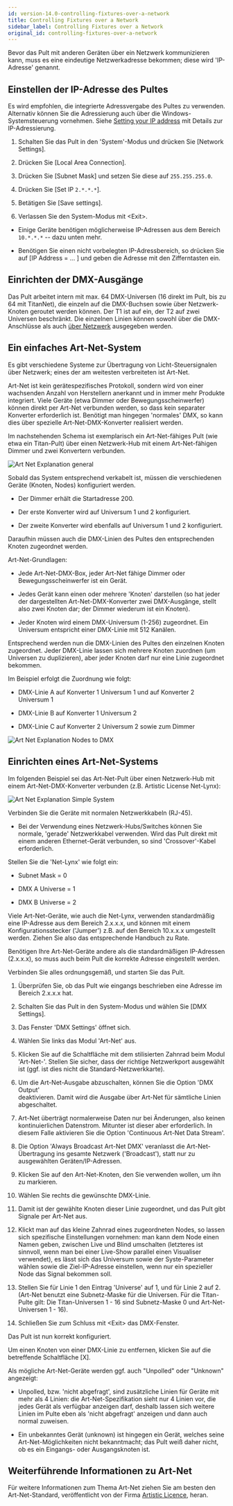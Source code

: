 ```yaml
---
id: version-14.0-controlling-fixtures-over-a-network
title: Controlling Fixtures over a Network
sidebar_label: Controlling Fixtures over a Network
original_id: controlling-fixtures-over-a-network
---
```


Bevor das Pult mit anderen Geräten über ein Netzwerk kommunizieren kann,
muss es eine eindeutige Netzwerkadresse bekommen; diese wird
'IP-Adresse' genannt.

Einstellen der IP-Adresse des Pultes
------------------------------------

Es wird empfohlen, die integrierte Adressvergabe des Pultes zu
verwenden. Alternativ können Sie die Adressierung auch über die
Windows-Systemsteuerung vornehmen. Siehe [Setting your IP address](a-quick-guide-to-ip-addressing.md#setting-your-ip-address) mit 
Details zur IP-Adressierung.

1. 	Schalten Sie das Pult in den 'System'-Modus und drücken Sie
	\[Network Settings\].

2.	Drücken Sie \[Local Area Connection\].

3.	Drücken Sie \[Subnet Mask\] und setzen Sie diese auf `255.255.255.0`.

4.	Drücken Sie \[Set IP `2.*.*.*`\].

5.	Betätigen Sie \[Save settings\].

6.	Verlassen Sie den System-Modus mit \<Exit\>.

- 	Einige Geräte benötigen möglicherweise IP-Adressen aus dem 
	Bereich `10.*.*.*` -- dazu unten mehr.

-   Benötigen Sie einen nicht vorbelegten IP-Adressbereich, so drücken
	Sie auf \[IP Address = ... \] und geben die Adresse mit den Zifferntasten ein.

Einrichten der DMX-Ausgänge
---------------------------

Das Pult arbeitet intern mit max. 64 DMX-Universen (16 direkt im Pult,
bis zu 64 mit TitanNet), die einzeln auf die DMX-Buchsen sowie über
Netzwerk-Knoten geroutet werden können. Der T1 ist auf ein, der T2 auf
zwei Universen beschränkt. Die einzelnen Linien können sowohl über die 
DMX-Anschlüsse als auch [über Netzwerk](../networking/controlling-fixtures-over-a-network.md) ausgegeben werden.

Ein einfaches Art-Net-System
----------------------------

Es gibt verschiedene Systeme zur Übertragung von Licht-Steuersignalen
über Netzwerk; eines der am weitesten verbreiteten ist Art-Net.

Art-Net ist kein gerätespezifisches Protokoll, sondern wird von einer
wachsenden Anzahl von Herstellern anerkannt und in immer mehr Produkte
integriert. Viele Geräte (etwa Dimmer oder Bewegungsscheinwerfer) können
direkt per Art-Net verbunden werden, so dass kein separater Konverter
erforderlich ist. Benötigt man hingegen 'normales' DMX, so kann dies
über spezielle Art-Net-DMX-Konverter realisiert werden.

Im nachstehenden Schema ist exemplarisch ein Art-Net-fähiges Pult (wie
etwa ein Titan-Pult) über einen Netzwerk-Hub mit einem Art-Net-fähigen
Dimmer und zwei Konvertern verbunden.

![Art Net Explanation
general](/docs/images/Art-Net-Explanation-general.jpeg)

Sobald das System entsprechend verkabelt ist, müssen die verschiedenen
Geräte (Knoten, Nodes) konfiguriert werden.

-   Der Dimmer erhält die Startadresse 200.

-   Der erste Konverter wird auf Universum 1 und 2 konfiguriert.

-   Der zweite Konverter wird ebenfalls auf Universum 1 und 2
    konfiguriert.

Daraufhin müssen auch die DMX-Linien des Pultes den entsprechenden
Knoten zugeordnet werden.

Art-Net-Grundlagen:

-   Jede Art-Net-DMX-Box, jeder Art-Net fähige Dimmer oder
    Bewegungsscheinwerfer ist ein Gerät.

-   Jedes Gerät kann einen oder mehrere 'Knoten' darstellen (so hat
    jeder der dargestellten Art-Net-DMX-Konverter zwei DMX-Ausgänge,
    stellt also zwei Knoten dar; der Dimmer wiederum ist ein Knoten).

-   Jeder Knoten wird einem DMX-Universum (1-256) zugeordnet. Ein
    Universum entspricht einer DMX-Linie mit 512 Kanälen.

Entsprechend werden nun die DMX-Linien des Pultes den einzelnen Knoten
zugeordnet. Jeder DMX-Linie lassen sich mehrere Knoten zuordnen (um
Universen zu duplizieren), aber jeder Knoten darf nur eine Linie
zugeordnet bekommen.

Im Beispiel erfolgt die Zuordnung wie folgt:

-   DMX-Linie A auf Konverter 1 Universum 1 und auf Konverter 2
    Universum 1

-   DMX-Linie B auf Konverter 1 Universum 2

-   DMX-Linie C auf Konverter 2 Universum 2 sowie zum Dimmer

![Art Net Explanation Nodes to
DMX](/docs/images/Art-Net-Explanation-Nodes-to-DMX.jpeg)

Einrichten eines Art-Net-Systems
--------------------------------

Im folgenden Beispiel sei das Art-Net-Pult über einen Netzwerk-Hub mit
einem Art-Net-DMX-Konverter verbunden (z.B. Artistic License Net-Lynx):

![Art Net Explanation Simple
System](/docs/images/Art-Net-Explanation-Simple-System.jpeg)

Verbinden Sie die Geräte mit normalen Netzwerkkabeln (RJ-45).

-   Bei der Verwendung eines Netzwerk-Hubs/Switches können Sie normale,
    'gerade' Netzwerkkabel verwenden. Wird das Pult direkt mit einem
    anderen Ethernet-Gerät verbunden, so sind 'Crossover'-Kabel
    erforderlich.

Stellen Sie die 'Net-Lynx' wie folgt ein:

-   Subnet Mask = 0

-   DMX A Universe = 1

-   DMX B Universe = 2

Viele Art-Net-Geräte, wie auch die Net-Lynx, verwenden standard­mäßig
eine IP-Adresse aus dem Bereich 2.x.x.x, und können mit einem
Konfigurationsstecker ('Jumper') z.B. auf den Bereich 10.x.x.x
umgestellt werden. Ziehen Sie also das entsprechende Handbuch zu Rate.

Benötigen Ihre Art-Net-Geräte andere als die standardmäßigen IP-Adressen
(2.x.x.x), so muss auch beim Pult die korrekte Adresse eingestellt werden.

Verbinden Sie alles ordnungsgemäß, und starten Sie das Pult.

1.	Überprüfen Sie, ob das Pult wie eingangs beschrieben eine Adresse im
	Bereich 2.x.x.x hat.

2.	Schalten Sie das Pult in den System-Modus und wählen Sie \[DMX
	Settings\].

3.	Das Fenster 'DMX Settings' öffnet sich.

4.	Wählen Sie links das Modul 'Art-Net' aus.

5.	Klicken Sie auf die Schaltfläche mit dem stilisierten Zahnrad beim
	Modul 'Art-Net-'. Stellen Sie sicher, dass der richtige Netzwerkport 
	ausgewählt ist (ggf. ist dies nicht die Standard-Netzwerkkarte).

6.	Um die Art-Net-Ausgabe abzuschalten, können Sie die Option 'DMX Output' 	
	deaktivieren. Damit wird die Ausgabe über Art-Net für sämtliche Linien
	abgeschaltet.

7.	Art-Net überträgt normalerweise Daten nur bei Änderungen, also
	keinen kontinuierlichen Datenstrom. Mitunter ist dieser aber
	erforderlich. In diesem Falle aktivieren Sie die Option 'Continuous
	Art-Net Data Stream'.

8.	Die Option 'Always Broadcast Art-Net DMX' veranlasst die
	Art-Net-Übertragung ins gesamte Netzwerk ('Broadcast'), statt nur zu
	ausgewählten Geräten/IP-Adressen.

9.	Klicken Sie auf den Art-Net-Knoten, den Sie verwenden wollen, um ihn zu
	markieren.

10. Wählen Sie rechts die gewünschte DMX-Linie.

11. Damit ist der gewählte Knoten dieser Linie zugeordnet, und das Pult
	gibt Signale per Art-Net aus.

12. Klickt man auf das kleine Zahnrad eines zugeordneten Nodes, so lassen 
	sich spezifische Einstellungen vornehmen: man kann dem Node einen 
	Namen geben, zwischen Live und Blind umschalten (letzteres ist sinnvoll,
	wenn man bei einer Live-Show parallel einen Visualiser verwendet), es
	lässt sich das Universum sowie der Syste-Parameter wählen sowie die 
	Ziel-IP-Adresse einstellen, wenn nur ein spezieller Node das Signal
	bekommen soll.

13.	Stellen Sie für Linie 1 den Eintrag 'Universe' auf 1, und für Linie
	2 auf 2. (Art-Net benutzt eine Subnetz-Maske für die Universen. Für die
	Titan-Pulte gilt: Die Titan-Universen 1 - 16 sind Subnetz-Maske 0 und Art-Net-Universen 1 - 16).

14. Schließen Sie zum Schluss mit \<Exit\> das DMX-Fenster.

Das Pult ist nun korrekt konfiguriert.

Um einen Knoten von einer DMX-Linie zu entfernen, klicken Sie auf die
betreffende Schaltfläche \[X\].

Als mögliche Art-Net-Geräte werden ggf. auch \"Unpolled\" oder
\"Unknown\" angezeigt:

-   Unpolled, bzw. 'nicht abgefragt', sind zusätzliche Linien für Geräte
    mit mehr als 4 Linien: die Art-Net-Spezifikation sieht nur 4
    Linien vor, die jedes Gerät als verfügbar anzeigen darf, deshalb
    lassen sich weitere Linien im Pulte eben als 'nicht abgefragt'
    anzeigen und dann auch normal zuweisen.

-   Ein unbekanntes Gerät (unknown) ist hingegen ein Gerät, welches
    seine Art-Net-Möglichkeiten nicht bekanntmacht; das Pult weiß
    daher nicht, ob es ein Eingangs- oder Ausgangsknoten ist.

Weiterführende Informationen zu Art-Net
---------------------------------------

Für weitere Informationen zum Thema Art-Net ziehen Sie am besten den
Art-Net-Standard, veröffentlicht von der Firma [Artistic
Licence](http://www.artisticlicence.com), heran.
